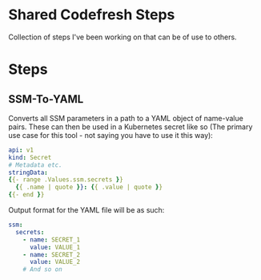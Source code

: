 # Shared Codefresh Steps

Collection of steps I've been working on that can be of use to others.

# Steps

## SSM-To-YAML

Converts all SSM parameters in a path to a YAML object of name-value pairs. These can then be used in a Kubernetes secret like so (The primary use case for this tool - not saying you have to use it this way):

```yaml
api: v1
kind: Secret
# Metadata etc.
stringData:
{{- range .Values.ssm.secrets }}
  {{ .name | quote }}: {{ .value | quote }}
{{- end }}
```

Output format for the YAML file will be as such:

```yaml
ssm:
  secrets:
    - name: SECRET_1
      value: VALUE_1
    - name: SECRET_2
      value: VALUE_2
    # And so on
```